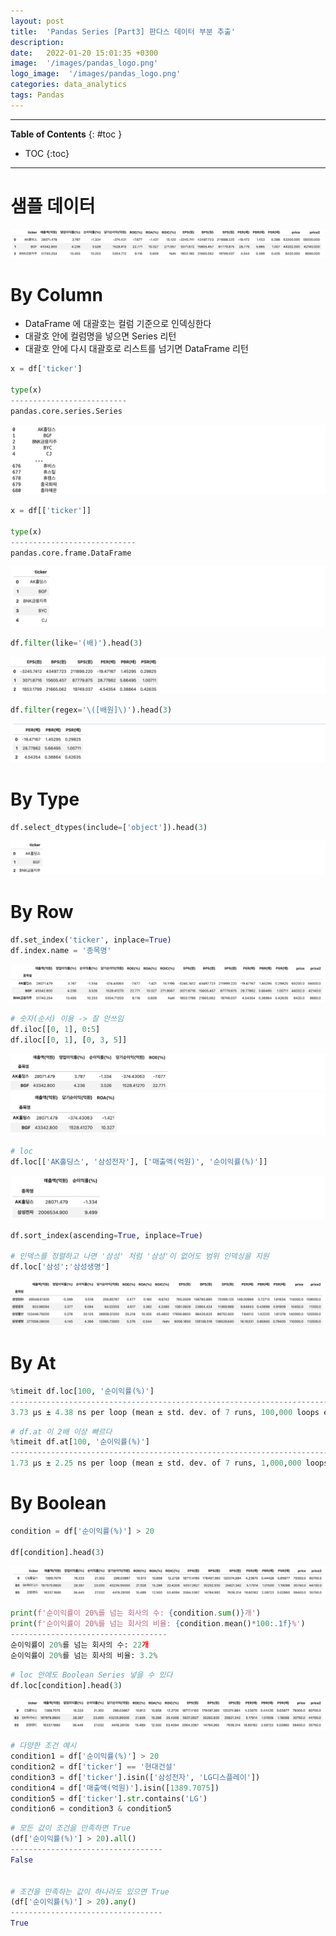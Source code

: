 ```yaml
---
layout: post
title:  'Pandas Series [Part3] 판다스 데이터 부분 추출'
description: 
date:   2022-01-20 15:01:35 +0300
image:  '/images/pandas_logo.png'
logo_image:  '/images/pandas_logo.png'
categories: data_analytics
tags: Pandas
---
```

---
**Table of Contents**
{: #toc }
*  TOC
{:toc}

--- 

# 샘플 데이터

![](/images/pd_1.png)


# By Column

- DataFrame 에 대괄호는 컬럼 기준으로 인덱싱한다
- 대괄호 안에 컬럼명을 넣으면 Series 리턴
- 대괄호 안에 다시 대괄호로 리스트를 넘기면 DataFrame 리턴

```py
x = df['ticker']

type(x)
--------------------------
pandas.core.series.Series
```

![](/images/pd_17.png)


```py
x = df[['ticker']]

type(x)
----------------------------
pandas.core.frame.DataFrame
```

![](/images/pd_18.png)



```py
df.filter(like='(배)').head(3)
```

![](/images/pd_19.png)

```py
df.filter(regex='\([배원]\)').head(3)
```

![](/images/pd_20.png)


# By Type

```py
df.select_dtypes(include=['object']).head(3)
```

![](/images/pd_21.png)

# By Row

```py
df.set_index('ticker', inplace=True)
df.index.name = '종목명'
```

![](/images/pd_22.png)

```py
# 숫자(순서) 이용 -> 잘 안쓰임
df.iloc[[0, 1], 0:5]
df.iloc[[0, 1], [0, 3, 5]]
```

![](/images/pd_23.png)
![](/images/pd_24.png)


```py
# loc
df.loc[['AK홀딩스', '삼성전자'], ['매출액(억원)', '순이익률(%)']]
```

![](/images/pd_25.png)


```py
df.sort_index(ascending=True, inplace=True)

# 인덱스를 정렬하고 나면 '삼성' 처럼 '삼성'이 없어도 범위 인덱싱을 지원
df.loc['삼성':'삼성생명']
```

![](/images/pd_26.png)


# By At


```py
%timeit df.loc[100, '순이익률(%)']
----------------------------------------------------------------------------
3.73 µs ± 4.38 ns per loop (mean ± std. dev. of 7 runs, 100,000 loops each)
```

```py
# df.at 이 2배 이상 빠르다
%timeit df.at[100, '순이익률(%)']
------------------------------------------------------------------------------
1.73 µs ± 2.25 ns per loop (mean ± std. dev. of 7 runs, 1,000,000 loops each)
```



# By Boolean

```py
condition = df['순이익률(%)'] > 20

df[condition].head(3)
```

![](/images/pd_27.png)

```py
print(f'순이익률이 20%를 넘는 회사의 수: {condition.sum()}개')
print(f'순이익률이 20%를 넘는 회사의 비율: {condition.mean()*100:.1f}%')
-----------------------------------
순이익률이 20%를 넘는 회사의 수: 22개
순이익률이 20%를 넘는 회사의 비율: 3.2%
```


```py
# loc 안에도 Boolean Series 넣을 수 있다
df.loc[condition].head(3)
```

![](/images/pd_28.png)

```py
# 다양한 조건 예시
condition1 = df['순이익률(%)'] > 20
condition2 = df['ticker'] == '현대건설'
condition3 = df['ticker'].isin(['삼성전자', 'LG디스플레이'])
condition4 = df['매출액(억원)'].isin([1389.7075])
condition5 = df['ticker'].str.contains('LG')
condition6 = condition3 & condition5
```

```py
# 모든 값이 조건을 만족하면 True
(df['순이익률(%)'] > 20).all()
----------------------------------
False


# 조건을 만족하는 값이 하나라도 있으면 True
(df['순이익률(%)'] > 20).any()
----------------------------------
True
```




